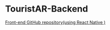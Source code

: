 # TouristAR-Backend

[Front-end GitHub repository(using React Native )](https://github.com/AdityaGoyal1999/Tourist-AR)
